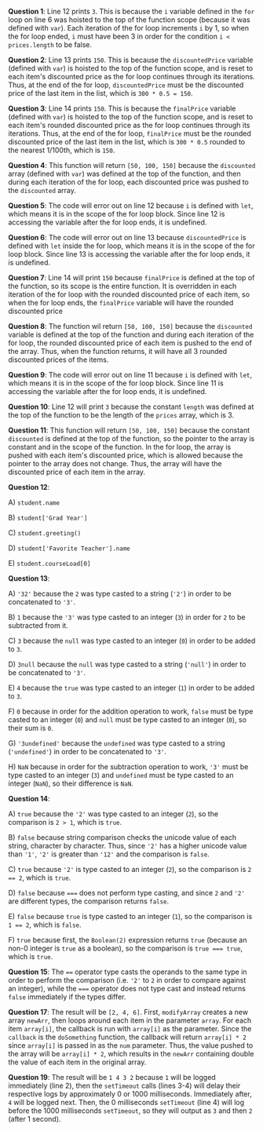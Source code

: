 **Question 1**: Line 12 prints `3`. This is because the `i` variable defined in the `for` loop on line 6 was hoisted to the top of the function scope (because it was defined with `var`). Each iteration of the for loop increments `i` by 1, so when the for loop ended, `i` must have been 3 in order for the condition `i < prices.length` to be false.

**Question 2**: Line 13 prints `150`. This is because the `discountedPrice` variable (defined with `var`) is hoisted to the top of the function scope, and is reset to each item's discounted price as the for loop continues through its iterations. Thus, at the end of the for loop, `discountedPrice` must be the discounted price of the last item in the list, which is `300 * 0.5 = 150`.

**Question 3**: Line 14 prints `150`. This is because the `finalPrice` variable (defined with `var`) is hoisted to the top of the function scope, and is reset to each item's rounded discounted price as the for loop continues through its iterations. Thus, at the end of the for loop, `finalPrice` must be the rounded discounted price of the last item in the list, which is `300 * 0.5` rounded to the nearest 1/100th, which is `150`.

**Question 4**: This function will return `[50, 100, 150]` because the `discounted` array (defined with `var`) was defined at the top of the function, and then during each iteration of the for loop, each discounted price was pushed to the `discounted` array.

**Question 5**: 
The code will error out on line 12 because `i` is defined with `let`, which means it is in the scope of the for loop block. Since line 12 is accessing the variable after the for loop ends, it is undefined.

**Question 6**:
The code will error out on line 13 because `discountedPrice` is defined with `let` inside the for loop, which means it is in the scope of the for loop block. Since line 13 is accessing the variable after the for loop ends, it is undefined.

**Question 7**:
Line 14 will print `150` because `finalPrice` is defined at the top of the function, so its scope is the entire function. It is overridden in each iteration of the for loop with the rounded discounted price of each item, so when the for loop ends, the `finalPrice` variable will have the rounded discounted price 

**Question 8**:
The function wil return `[50, 100, 150]` because the `discounted` variable is defined at the top of the function and during each iteration of the for loop, the rounded discounted price of each item is pushed to the end of the array. Thus, when the function returns, it will have all 3 rounded discounted prices of the items.

**Question 9**:
The code will error out on line 11 because `i` is defined with `let`, which means it is in the scope of the for loop block. Since line 11 is accessing the variable after the for loop ends, it is undefined.

**Question 10**:
Line 12 will print `3` because the constant `length` was defined at the top of the function to be the length of the `prices` array, which is 3.

**Question 11**:
This function will return `[50, 100, 150]` because the constant `discounted` is defined at the top of the function, so the pointer to the array is constant and in the scope of the function. In the for loop, the array is pushed with each item's discounted price, which is allowed because the pointer to the array does not change. Thus, the array will have the discounted price of each item in the array.

**Question 12**:

A) `student.name`

B) `student['Grad Year']`

C) `student.greeting()`

D) `student['Favorite Teacher'].name`

E) `student.courseLoad[0]`

**Question 13**:

A) `'32'` because the `2` was type casted to a string (`'2'`) in order to be concatenated to `'3'`.

B) `1` because the `'3'` was type casted to an integer (`3`) in order for `2` to be subtracted from it.

C) `3` because the `null` was type casted to an integer (`0`) in order to be added to `3`.

D) `3null` because the `null` was type casted to a string (`'null'`) in order to be concatenated to `'3'`.

E) `4` because the `true` was type casted to an integer (`1`) in order to be added to `3`.

F) `0` because in order for the addition operation to work, `false` must be type casted to an integer (`0`) and `null` must be type casted to an integer (`0`), so their sum is `0`.

G) `'3undefined'` because the `undefined` was type casted to a string (`'undefined'`) in order to be concatenated to `'3'`.

H) `NaN` because in order for the subtraction operation to work, `'3'` must be type casted to an integer (`3`) and `undefined` must be type casted to an integer (`NaN`), so their difference is `NaN`.

**Question 14**:

A) `true` because the `'2'` was type casted to an integer (`2`), so the comparison is `2 > 1`, which is `true`.

B) `false` because string comparison checks the unicode value of each string, character by character. Thus, since `'2'` has a higher unicode value than `'1'`, `'2'` is greater than `'12'` and the comparison is `false`.

C) `true` because `'2'` is type casted to an integer (`2`), so the comparison is `2 == 2`, which is `true`.

D) `false` because `===` does not perform type casting, and since `2` and `'2'` are different types, the comparison returns `false`.

E) `false` because `true` is type casted to an integer (`1`), so the comparison is `1 == 2`, which is `false`.

F) `true` because first, the `Boolean(2)` expression returns `true` (because an non-0 integer is `true` as a boolean), so the comparison is `true === true`, which is `true`.

**Question 15**: The `==` operator type casts the operands to the same type in order to perform the comparison (i.e. `'2'` to `2` in order to compare against an integer), while the `===` operator does not type cast and instead returns `false` immediately if the types differ.

**Question 17**: The result will be `[2, 4, 6]`. First, `modifyArray` creates a new array `newArr`, then loops around each item in the parameter `array`. For each item `array[i]`, the callback is run with `array[i]` as the parameter. Since the `callback` is the `doSomething` function, the callback will return `array[i] * 2` since `array[i]` is passed in as the `num` parameter. Thus, the value pushed to the array will be `array[i] * 2`, which results in the `newArr` containing double the value of each item in the original array.

**Question 19**: The result will be `1 4 3 2` because `1` will be logged immediately (line 2), then the `setTimeout` calls (lines 3-4) will delay their respective logs by approximately 0 or 1000 milliseconds. Immediately after, `4` will be logged next. Then, the 0 milliseconds `setTimeout` (line 4) will log before the 1000 milliseconds `setTimeout`, so they will output as `3` and then `2` (after 1 second).
